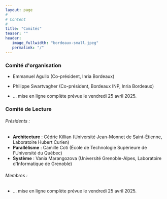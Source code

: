 ```yaml
---
layout: page
#
# Content
#
title: "Comités"
teaser: ""
header:
   image_fullwidth: "bordeaux-small.jpeg"
   permalink: "/"
---
```



### Comité d'organisation


+ Emmanuel Agullo (Co-président, Inria Bordeaux)
+ Philippe Swartvagher (Co-président, Bordeaux INP, Inria Bordeaux)

+ ... mise en ligne complète prévue le vendredi 25 avril 2025.

<!-- <\!-- #### Comité de pilotage -->
<!--  + Bertrand Le Gal (Représentant Architecture, Bordeaux) -->
<!--  + Gaël Thomas (Représentant Système, Paris, Président ) -->
<!--  + Emmanuel Agullo (Représentant Parallélisme, Bordeaux) -->
<!--  + Sonia Ben Mokthar (Représentante GDR RSD, Lyon) -->
<!--  + Kevin Martin (Représentant GDR SOC², Lorient) -->
<!--  + Étienne Rivière (Représentant ASF, Bruxelles) -->
<!--  + Gil Utard (Organisateur 2022, Amiens) -->
<!--  + Frédéric Suter (Organisateur 2021, Lyon) -->
<!--  + Philippe Roose (Organisateur 2019, Anglet) -->
<!--    -\-> -->

### Comité de Lecture


###### Présidents :
+ **Architecture** : Cédric Killian (Université Jean-Monnet de Saint-Étienne, Laboratoire Hubert Curien)
+ **Parallélisme** : Camille Coti (École de Technologie Supérieure de l'Université du Québec)
+ **Système** : Vania Marangozova (Université Grenoble-Alpes, Laboratoire d'Informatique de Grenoble)

###### Membres :
+ ... mise en ligne complète prévue le vendredi 25 avril 2025.

<!-- + Agullo Emmanuel (INRIA Bordeaux) -->
<!-- + Alias Christophe (LIP Lyon, INRIA) -->
<!-- + Andrade Liliana (TIMA, UGA) -->
<!-- + Barais Olivier (IRISA, Université Rennes 1) -->
<!-- + Bosio Alberto (EEA/INL, École Centrale de Lyon) -->
<!-- + Bouchenak Sara (LIRIS, INSA Lyon) -->
<!-- + Boyer Fabienne (LIG, UGA) -->
<!-- + Brunet Elisabeth (Samovar, Télécom SudParis) -->
<!-- + Buttari Alfredo (IRIT, CNRS) -->
<!-- + Cérin Christophe (LIPN, Université Paris XIII) -->
<!-- + Charles Henri-Pierre (CEA) -->
<!-- + Chillet Daniel (IRISA, Université Rennes 1) -->
<!-- + Clauss Philippe (INRIA, Université de Strasbourg) -->
<!-- + Desprez Frédéric (INRIA, UGA) -->
<!-- + Dezan Catherine (Lab-STICC, UBO) -->
<!-- + Egloff Valentin (LCIS, INP) -->
<!-- + Ferres Bruno (Verimag, UGA) -->
<!-- + Foyer Clément (URCA, Université de Reims Champagne-Ardenne) -->
<!-- + Frederic Lemouel (CITI, INSA Lyon) -->
<!-- + Fuguet César (CEA) -->
<!-- + Gamatié Abdoulaye (LIRMM, CNRS) -->
<!-- + Gautier Thierry (LIP, ENS lyon) -->
<!-- + Honoré Valentin (ENSIIE, INRIA Saclay) -->
<!-- + Jonathan Lejeune (LIP6, Sorbonne Université) -->
<!-- + Koutsiamanis Remous-Aris (LS2N, IMT Atlantique) -->
<!-- + Kritikakou Angeliki (IRISA, Université Rennes 1) -->
<!-- + Lachaize Renaud (LIG, UGA) -->
<!-- + Lagadec Loïc (Lab-STICC, UBO) -->
<!-- + Lawall Julia (INRIA) -->
<!-- + Lefevre Laurent (LIP, INRIA Lyon) -->
<!-- + Lejeune Jonathan (LIP6, Sorbonne Université) -->
<!-- + Le Mouël Frédéric (LIRIS, INSA Lyon) -->
<!-- + Lepers Baptiste (Université de Neuchâtel) -->
<!-- + Marangozova Vania (LIG, UGA) -->
<!-- + Menaud Jean-Marc (LS2N, IMT Atlantique) -->
<!-- + Meunier Quentin (LIP6, Sorbonne Université) -->
<!-- + Milani Alessia (LaBRI, Université de Bordeaux) -->
<!-- + Mvondo Djob (IRISA, Université Rennes 1) -->
<!-- + Nitu Vlad (CNRS) -->
<!-- + Orgerie Anne-Cécile (IRISA, CNRS) -->
<!-- + Palix Nicolas (LIG, UGA) -->
<!-- + Perais Arthur (TIMA, CNRS) -->
<!-- + Poquet Millian (IRIT, Université Paul Sabatier Toulouse III) -->
<!-- + Réveillère Laurent (LaBRI, Université de Bordeaux) -->
<!-- + Risset Tanguy (CITI, INSA Lyon) -->
<!-- + Ropars Thomas (LIG, UGA) -->
<!-- + Rouvoy Romain (CRIStAL, Université de Lille) -->
<!-- + Saillard Emmanuelle (INRIA, Université de Bordeaux) -->
<!-- + Schiavoni Valerio (Université de Neuchâtel) -->
<!-- + Schnorr Lucas M. (UFRGS) -->
<!-- + Segarra Maria-Teresa (Lab-STICC, IMT Atlantique) -->
<!-- + Sens Pierre (LIP6, Sorbonne Université) -->
<!-- + Simon Bertrand (IN2P3, CNRS) -->
<!-- + Swartvagher Philippe (LaBRI, Université de Bordeaux) -->
<!-- + Taboada Hugo (CEA DAM) -->
<!-- + Tchana Alain (IRIT, ENSEEIHT) -->
<!-- + Teabe Boris (IRIT, INP Toulouse) -->
<!-- + Tessier François (INRIA Rennes) -->
<!-- + Tisserand Arnaud (Lab-STICC, CNRS) -->
<!-- + Utard Gil (MIS, UPJV) -->
<!-- + Zanon Bolto Francieli (LaBRI, Université de Bordeaux) -->

<!-- <\!-- ##### Membres : -->
<!-- + Abdou	Guermouche	LaBRI - Bordeaux -->
<!-- + Abdoulaye	Gamatie	Laboratoire LIRMM -->
<!-- + Adrien	Cassagne	Laboratoire LIP6 -->
<!-- + Alexandre	Denis	INRIA - Bordeaux -->
<!-- + Alfredo	Buttari	CNRS IRIT - Toulouse -->
<!-- + Amina	Guermouche	Bordeaux INP -->
<!-- + Angeliki	Kritikakou	Laboratoire IRISA -->
<!-- + Bérenger	Bramas	Inria Nancy Grand Est -->
<!-- + Bertrand	Le Gal	Laboratoire IMS -->
<!-- + Bertrand	Simon	CNRS-IN2P3 -->
<!-- + Boris	Teabe	Laboratoire IRIT -->
<!-- + Catherine	Dezan	Laboratoire LabSTICC -->
<!-- + Christian	Perez	LIP - Lyon -->
<!-- + Christophe	Alias	ENS Lyon -->
<!-- + Christophe	Cerin	LIPN - Paris -->
<!-- + Daniel	Chillet	Laboratoire IRISA -->
<!-- + David	Bromberg	Laboratoire IRISA -->
<!-- + David	Defour	Université de Perpignan -->
<!-- + Eddy	Caron	LIP - Lyon -->
<!-- + Elisabeth	Brunet	Institut Mines-Telecom Telecom SudParis -->
<!-- + Emmanuelle	Saillard	INRIA Bordeaux -->
<!-- + Fanny	Dufossé	Inria Grenoble -->
<!-- + Gregory	Mounié	LIG - Grenoble -->
<!-- + Hugo	Guiroux	Oracle Labs -->
<!-- + Jean-Francois	Nezan	Laboratoire IETR -->
<!-- + Jean-Marc	Nicod	FEMTO-ST - Besançon -->
<!-- + Joachim	Bruneau-Queyreix	Laboratoire LABRI -->
<!-- + Julia 	Lawall	Inria -->
<!-- + Julien 	Sopena	Laboratoire LIP6 -->
<!-- + Kevin	Martin	Laboratoire LabSTICC -->
<!-- + Lilian	Bossuet	Université de Saint Etienne -->
<!-- + Loic	Lagadec	ENSTA Bretagne -->
<!-- + Mathieu	Escouteloup	LAAS-CNRS -->
<!-- + Olivier	Muller	Laboratoire TIMA -->
<!-- + Patricia	Stolf	IRIT - Toulouse -->
<!-- + Pierre	Olivier	University of Manchester -->
<!-- + Pierre	Sutra	Telecom SudParis -->
<!-- + Redha	Gouicem	TU Munich -->
<!-- + Romain	Rouvoy	Université de Lille / Inria -->
<!-- + Sara	Bouchenak	INSA Lyon – LIRIS -->
<!-- + Sébastien	Faucou	Nantes Université -->
<!-- + Vania 	Marangozova	Laboratoire LIG -->

